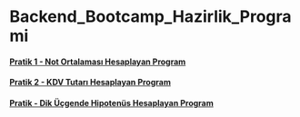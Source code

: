# Backend_Bootcamp_Hazirlik_Programi
#### [Pratik 1 - Not Ortalaması Hesaplayan Program](https://github.com/FatihAykemat/Backend_Bootcamp_Hazirlik_Programi/blob/main/Main.java)
#### [Pratik 2 - KDV Tutarı Hesaplayan Program](https://github.com/FatihAykemat/Backend_Bootcamp_Hazirlik_Programi/blob/main/Pratik2_KDV_Tutar%C4%B1i_Hesaplayan_Program/src/com/company/Main.java)
#### [Pratik  - Dik Üçgende Hipotenüs Hesaplayan Program](https://github.com/FatihAykemat/Backend_Bootcamp_Hazirlik_Programi/blob/main/Pratik_Dik_Ucgende_Hipotenus_Bulan_Program/src/com/company/Main.java)
